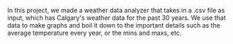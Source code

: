 In this project, we made a weather data analyzer that takes in a .csv file as input, which has Calgary's weather data for the past 30 years. We use that data to make graphs and boil it down to the important details such as the average temperature every year, or the mins and maxs, etc.
